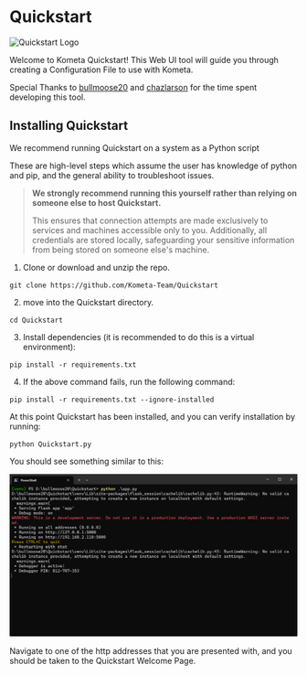 # Quickstart

![Quickstart Logo](https://github.com/Kometa-Team/Quickstart/blob/main/static/images/logo.webp)

Welcome to Kometa Quickstart! This Web UI tool will guide you through creating a Configuration File to use with Kometa.

Special Thanks to [bullmoose20](https://github.com/bullmoose20) and [chazlarson](https://github.com/chazlarson) for the time spent developing this tool.

## Installing Quickstart

We recommend running Quickstart on a system as a Python script

These are high-level steps which assume the user has knowledge of python and pip, and the general ability to troubleshoot issues.

> **We strongly recommend running this yourself rather than relying on someone else to host Quickstart.**
>
> This ensures that connection attempts are made exclusively to services and machines accessible only to you. Additionally, all credentials are stored locally, safeguarding your sensitive information from being stored on someone else's machine.

1. Clone or download and unzip the repo.

```shell
git clone https://github.com/Kometa-Team/Quickstart
```
2. move into the Quickstart directory.

```shell
cd Quickstart
```

3. Install dependencies (it is recommended to do this is a virtual environment):

```shell
pip install -r requirements.txt
```

4. If the above command fails, run the following command:

```shell
pip install -r requirements.txt --ignore-installed
```

At this point Quickstart has been installed, and you can verify installation by running:

```shell
python Quickstart.py
```

You should see something similar to this:

![image](./static/images/running-in-pwsh.png)

Navigate to one of the http addresses that you are presented with, and you should be taken to the Quickstart Welcome Page.
